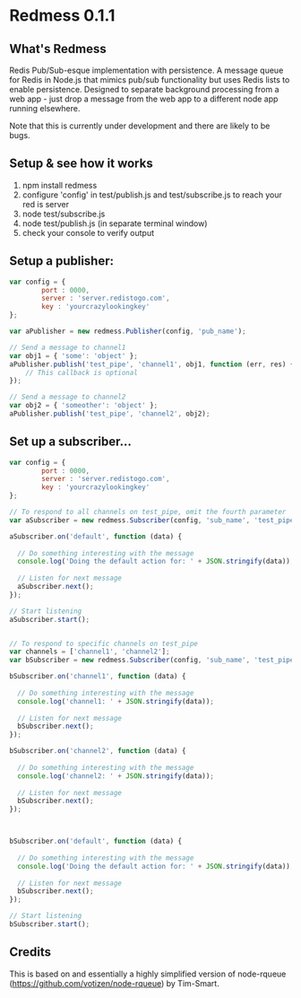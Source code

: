 Redmess 0.1.1
============

## What's Redmess

Redis Pub/Sub-esque implementation with persistence. A message queue for Redis in Node.js that mimics pub/sub functionality but uses Redis lists to enable persistence. Designed to separate background processing from a web app - just drop a message from the web app to a different node app running elsewhere.

Note that this is currently under development and there are likely to be bugs.


## Setup & see how it works

1. npm install redmess
2. configure 'config' in test/publish.js and test/subscribe.js to reach your red is server
3. node test/subscribe.js
4. node test/publish.js (in separate terminal window)
5. check your console to verify output


## Setup a publisher:

```javascript
var	config = {
		port : 0000,
		server : 'server.redistogo.com',
		key : 'yourcrazylookingkey'
};

var aPublisher = new redmess.Publisher(config, 'pub_name');

// Send a message to channel1
var obj1 = { 'some': 'object' };
aPublisher.publish('test_pipe', 'channel1', obj1, function (err, res) {
	// This callback is optional	
});

// Send a message to channel2
var obj2 = { 'someother': 'object' };
aPublisher.publish('test_pipe', 'channel2', obj2);

```

## Set up a subscriber...

```javascript
var	config = {
		port : 0000,
		server : 'server.redistogo.com',
		key : 'yourcrazylookingkey'
};

// To respond to all channels on test_pipe, omit the fourth parameter 'channels'
var aSubscriber = new redmess.Subscriber(config, 'sub_name', 'test_pipe');

aSubscriber.on('default', function (data) {
  
  // Do something interesting with the message
  console.log('Doing the default action for: ' + JSON.stringify(data));
  
  // Listen for next message
  aSubscriber.next();
});

// Start listening
aSubscriber.start();


// To respond to specific channels on test_pipe
var channels = ['channel1', 'channel2'];
var bSubscriber = new redmess.Subscriber(config, 'sub_name', 'test_pipe', channels);

bSubscriber.on('channel1', function (data) {
  
  // Do something interesting with the message
  console.log('channel1: ' + JSON.stringify(data));
  
  // Listen for next message
  bSubscriber.next();
});

bSubscriber.on('channel2', function (data) {
  
  // Do something interesting with the message
  console.log('channel2: ' + JSON.stringify(data));
  
  // Listen for next message
  bSubscriber.next();
});



bSubscriber.on('default', function (data) {
  
  // Do something interesting with the message
  console.log('Doing the default action for: ' + JSON.stringify(data));
  
  // Listen for next message
  bSubscriber.next();
});

// Start listening
bSubscriber.start();
```

## Credits
This is based on and essentially a highly simplified version of node-rqueue (https://github.com/votizen/node-rqueue) by Tim-Smart.

